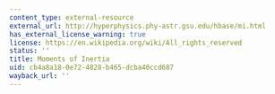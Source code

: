```yaml
---
content_type: external-resource
external_url: http://hyperphysics.phy-astr.gsu.edu/hbase/mi.html
has_external_license_warning: true
license: https://en.wikipedia.org/wiki/All_rights_reserved
status: ''
title: Moments of Inertia
uid: cb4a8a18-0e72-4828-b465-dcba40ccd687
wayback_url: ''
---
```

